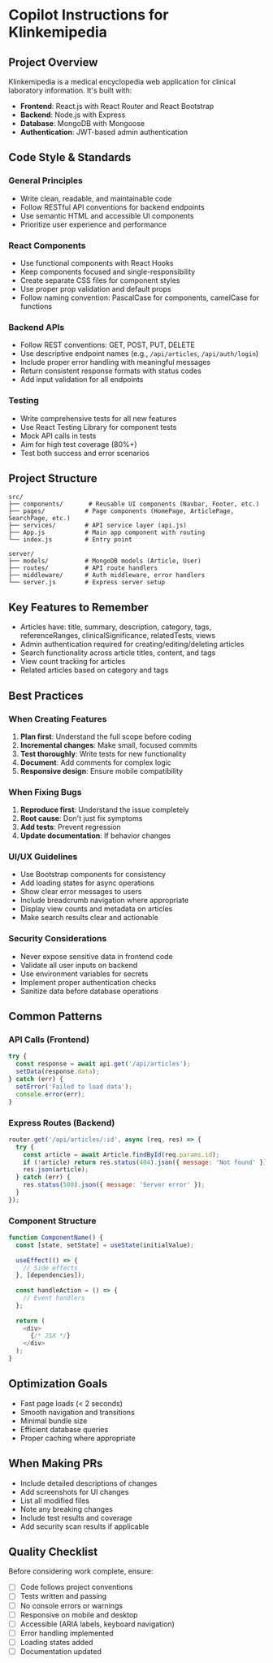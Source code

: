 # Copilot Instructions for Klinkemipedia

## Project Overview
Klinkemipedia is a medical encyclopedia web application for clinical laboratory information. It's built with:
- **Frontend**: React.js with React Router and React Bootstrap
- **Backend**: Node.js with Express
- **Database**: MongoDB with Mongoose
- **Authentication**: JWT-based admin authentication

## Code Style & Standards

### General Principles
- Write clean, readable, and maintainable code
- Follow RESTful API conventions for backend endpoints
- Use semantic HTML and accessible UI components
- Prioritize user experience and performance

### React Components
- Use functional components with React Hooks
- Keep components focused and single-responsibility
- Create separate CSS files for component styles
- Use proper prop validation and default props
- Follow naming convention: PascalCase for components, camelCase for functions

### Backend APIs
- Follow REST conventions: GET, POST, PUT, DELETE
- Use descriptive endpoint names (e.g., `/api/articles`, `/api/auth/login`)
- Include proper error handling with meaningful messages
- Return consistent response formats with status codes
- Add input validation for all endpoints

### Testing
- Write comprehensive tests for all new features
- Use React Testing Library for component tests
- Mock API calls in tests
- Aim for high test coverage (80%+)
- Test both success and error scenarios

## Project Structure

```
src/
├── components/       # Reusable UI components (Navbar, Footer, etc.)
├── pages/           # Page components (HomePage, ArticlePage, SearchPage, etc.)
├── services/        # API service layer (api.js)
├── App.js           # Main app component with routing
└── index.js         # Entry point

server/
├── models/          # MongoDB models (Article, User)
├── routes/          # API route handlers
├── middleware/      # Auth middleware, error handlers
└── server.js        # Express server setup
```

## Key Features to Remember
- Articles have: title, summary, description, category, tags, referenceRanges, clinicalSignificance, relatedTests, views
- Admin authentication required for creating/editing/deleting articles
- Search functionality across article titles, content, and tags
- View count tracking for articles
- Related articles based on category and tags

## Best Practices

### When Creating Features
1. **Plan first**: Understand the full scope before coding
2. **Incremental changes**: Make small, focused commits
3. **Test thoroughly**: Write tests for new functionality
4. **Document**: Add comments for complex logic
5. **Responsive design**: Ensure mobile compatibility

### When Fixing Bugs
1. **Reproduce first**: Understand the issue completely
2. **Root cause**: Don't just fix symptoms
3. **Add tests**: Prevent regression
4. **Update documentation**: If behavior changes

### UI/UX Guidelines
- Use Bootstrap components for consistency
- Add loading states for async operations
- Show clear error messages to users
- Include breadcrumb navigation where appropriate
- Display view counts and metadata on articles
- Make search results clear and actionable

### Security Considerations
- Never expose sensitive data in frontend code
- Validate all user inputs on backend
- Use environment variables for secrets
- Implement proper authentication checks
- Sanitize data before database operations

## Common Patterns

### API Calls (Frontend)
```javascript
try {
  const response = await api.get('/api/articles');
  setData(response.data);
} catch (err) {
  setError('Failed to load data');
  console.error(err);
}
```

### Express Routes (Backend)
```javascript
router.get('/api/articles/:id', async (req, res) => {
  try {
    const article = await Article.findById(req.params.id);
    if (!article) return res.status(404).json({ message: 'Not found' });
    res.json(article);
  } catch (err) {
    res.status(500).json({ message: 'Server error' });
  }
});
```

### Component Structure
```javascript
function ComponentName() {
  const [state, setState] = useState(initialValue);
  
  useEffect(() => {
    // Side effects
  }, [dependencies]);
  
  const handleAction = () => {
    // Event handlers
  };
  
  return (
    <div>
      {/* JSX */}
    </div>
  );
}
```

## Optimization Goals
- Fast page loads (< 2 seconds)
- Smooth navigation and transitions
- Minimal bundle size
- Efficient database queries
- Proper caching where appropriate

## When Making PRs
- Include detailed descriptions of changes
- Add screenshots for UI changes
- List all modified files
- Note any breaking changes
- Include test results and coverage
- Add security scan results if applicable

## Quality Checklist
Before considering work complete, ensure:

- [ ] Code follows project conventions
- [ ] Tests written and passing
- [ ] No console errors or warnings
- [ ] Responsive on mobile and desktop
- [ ] Accessible (ARIA labels, keyboard navigation)
- [ ] Error handling implemented
- [ ] Loading states added
- [ ] Documentation updated
